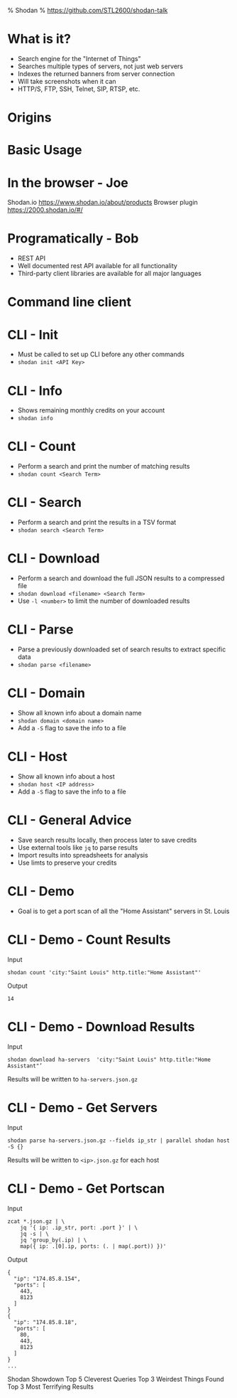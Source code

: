 % Shodan
% https://github.com/STL2600/shodan-talk

# What is it?

 - Search engine for the "Internet of Things"
 - Searches multiple types of servers, not just web servers
 - Indexes the returned banners from server connection
 - Will take screenshots when it can
 - HTTP/S, FTP, SSH, Telnet, SIP, RTSP, etc.
 
# Origins

# Basic Usage
# In the browser - Joe

Shodan.io
https://www.shodan.io/about/products
Browser plugin
https://2000.shodan.io/#/

# Programatically - Bob

 - REST API
 - Well documented rest API available for all functionality
 - Third-party client libraries are available for all major languages

# Command line client

# CLI - Init
 - Must be called to set up CLI before any other commands
 - `shodan init <API Key>`

# CLI - Info
 - Shows remaining monthly credits on your account
 - `shodan info`
 
# CLI - Count
 - Perform a search and print the number of matching results
 - `shodan count <Search Term>`
 
# CLI - Search
 - Perform a search and print the results in a TSV format
 - `shodan search <Search Term>`
 
# CLI - Download
 - Perform a search and download the full JSON results to a compressed file 
 - `shodan download <filename> <Search Term>`
 - Use `-l <number>` to limit the number of downloaded results
 
# CLI - Parse
 - Parse a previously downloaded set of search results to extract specific data
 - `shodan parse <filename>`
 
# CLI - Domain
 - Show all known info about a domain name
 - `shodan domain <domain name>`
 - Add a `-S` flag to save the info to a file
 
# CLI - Host 
 - Show all known info about a host
 - `shodan host <IP address>`
 - Add a `-S` flag to save the info to a file

# CLI - General Advice
 - Save search results locally, then process later to save credits
 - Use external tools like `jq` to parse results
 - Import results into spreadsheets for analysis
 - Use limts to preserve your credits
 
# CLI - Demo
 - Goal is to get a port scan of all the "Home Assistant" servers in St. Louis

# CLI - Demo - Count Results

Input
```
shodan count 'city:"Saint Louis" http.title:"Home Assistant"'
```

Output
```
14
```

# CLI - Demo - Download Results

Input
```
shodan download ha-servers  'city:"Saint Louis" http.title:"Home Assistant"’
```

Results will be written to `ha-servers.json.gz`

 
# CLI - Demo - Get Servers

Input
```
shodan parse ha-servers.json.gz --fields ip_str | parallel shodan host -S {}
```

Results will be written to `<ip>.json.gz` for each host

# CLI - Demo - Get Portscan

Input
```
zcat *.json.gz | \
    jq '{ ip: .ip_str, port: .port }' | \
    jq -s | \
    jq 'group_by(.ip) | \
    map({ ip: .[0].ip, ports: (. | map(.port)) })'
```

Output
```
{
  "ip": "174.85.8.154",
  "ports": [
    443,
    8123
  ]
}
{
  "ip": "174.85.8.18",
  "ports": [
    80,
    443,
    8123
  ]
}
...
```

Shodan Showdown
Top 5 Cleverest Queries
Top 3 Weirdest Things Found
Top 3 Most Terrifying Results

